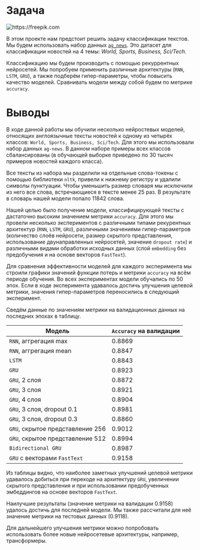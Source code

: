 # Задача

![](https://upload.wikimedia.org/wikipedia/commons/thumb/2/24/NLP_-_isometric.svg/640px-NLP_-_isometric.svg.png "https://freepik.com")

В этом проекте нам предстоит решить задачу классификации текстов. Мы будем использовать набор данных [`ag_news`](https://paperswithcode.com/dataset/ag-news). Это датасет для классификации новостей на 4 темы: *World, Sports, Business, Sci/Tech.*

Классификацию мы будем производить с помощью рекуррентных нейросетей. Мы попробуем применить различные архитектуры (`RNN`, `LSTM`, `GRU`), а также подберём гипер-параметры, чтобы повысить качество моделей. Сравнивать модели между собой будем по метрике `accuracy`.

# Выводы

В ходе данной работы мы обучили несколько нейростевых моделей, относящих англоязычные тексты новостей к одному из четырёх классов: `World, Sports, Business, Sci/Tech`. Для этого мы использовали набор данных `ag-news`. В данном наборе примеры всех классов сбалансированы (в обучающей выборке приведено по 30 тысяч примеров новостей каждого класса).

Все тексты из набора мы разделили на отдельные слова-токены с помощью библиотеки `nltk`, привели к нижнему регистру и удалили символы пунктуации. Чтобы уменьшить размер словаря мы исключили из него все слова, встречающиеся в тексте менее 25 раз. В результате в словарь нашей модели попало 11842 слова.

Нашей целью было получение модели, классифицирующей тексты с дастаточно высоким значением метрики `accuracy`. Для этого мы провели несколько экспериментов с различными типами рекурентных архитектур (`RNN`, `LSTM`, `GRU`), различными значениями гипер-параметров (количество слоёв нейросети, размер скрытого представления, использование двунаправленных нейросетей, значение `dropout rate`) и различными видами обработки исходных данных (слой `embedding` без предобучения и на основе векторов `FastText`).

Для сравнения эффективности моделей для каждого эксперимента мы строили графики значений функции потерь и метрики `accuracy` на всём периоде обучения. Во всех экспериментах модели обучались по 50 эпох. Если в ходе эксперимента удавалось достичь улучшения целевой метрики, значения гипер-параметров переносились в следующий эксперимент.

Сведём данные по значениям метрики на валидационных данных на последних эпохах в таблицу.

| Модель | `Accuracy` на валидации |
| ------ | ----------------------- |
| `RNN`, аггрегация max | 0.8869 |
| `RNN`, аггрегация mean | 0.8847 |
| `LSTM` | 0.8843 |
| `GRU` | 0.8923 |
| `GRU`, 2 слоя | 0.8872 |
| `GRU`, 3 слоя | 0.8921 |
| `GRU`, 4 слоя | 0.8904 |
| `GRU`, 3 слоя, dropout 0.1 | 0.8981 |
| `GRU`, 3 слоя, dropout 0.3 | 0.8860 |
| `GRU`, скрытое представление 256 | 0.9012 |
| `GRU`, скрытое представление 512 | 0.8994 |
| `Bidirectional GRU` | 0.8987 |
| `GRU` с векторами `FastText` | 0.9158 |

Из таблицы видно, что наиболее заметных улучшений целевой метрики удавалось добиться при переходе на архитектуру `GRU`, увеличении скрытого представления и при использовании предобученных эмбеддингов на основе векторов `FastText`.

Наилучшие результаты (значение метрики на валидации 0.9158) удалось достичь для последней модели. Мы также рассчитали для неё значение метрики на тестовых данных (0.9118).

Для дальнейшего улучшения метрики можно попробовать использовать более новые нейросетевые архитектуры, например, трансформеры.
